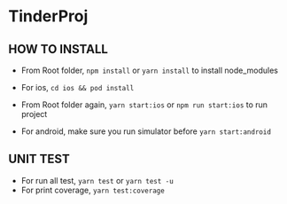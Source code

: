 # TinderProj

## HOW TO INSTALL

- From Root folder, ```npm install``` or ```yarn install``` to install node_modules

- For ios, ```cd ios && pod install```

- From Root folder again, ```yarn start:ios``` or ```npm run start:ios``` to run project

- For android, make sure you run simulator before ```yarn start:android```

## UNIT TEST

- For run all test, ```yarn test``` or ```yarn test -u```
- For print coverage, ```yarn test:coverage```
